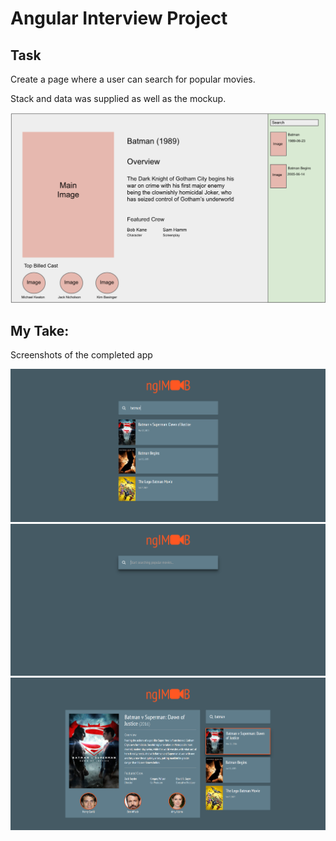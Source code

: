 # Angular Interview Project

## Task

Create a page where a user can search for popular movies.

Stack and data was supplied as well as the mockup.

![Mock Up](doc/lab_ui.png)

## My Take:

Screenshots of the completed app


![Completed 1](doc/1.png)
![Completed 2](doc/2.png)
![Completed 3](doc/3.png)